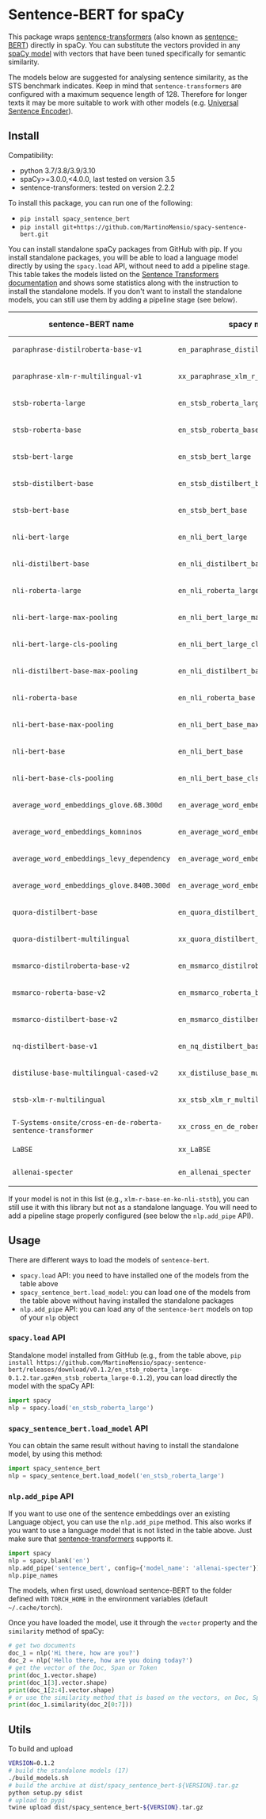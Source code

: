 # Sentence-BERT for spaCy

This package wraps [sentence-transformers](https://github.com/UKPLab/sentence-transformers) (also known as [sentence-BERT](http://arxiv.org/abs/1908.10084)) directly in spaCy.
You can substitute the vectors provided in any [spaCy model](https://spacy.io/models) with vectors that have been tuned specifically for semantic similarity.

The models below are suggested for analysing sentence similarity, as the STS benchmark indicates.
Keep in mind that `sentence-transformers` are configured with a maximum sequence length of 128. Therefore for longer texts it may be more suitable to work with other models (e.g. [Universal Sentence Encoder](https://github.com/MartinoMensio/spacy-universal-sentence-encoder-tfhub)).

## Install

Compatibility:
- python 3.7/3.8/3.9/3.10
- spaCy>=3.0.0,<4.0.0, last tested on version 3.5
- sentence-transformers: tested on version 2.2.2

To install this package, you can run one of the following:

- `pip install spacy_sentence_bert`
-  `pip install git+https://github.com/MartinoMensio/spacy-sentence-bert.git`

You can install standalone spaCy packages from GitHub with pip. If you install standalone packages, you will be able to load a language model directly by using the `spacy.load` API, without need to add a pipeline stage.
This table takes the models listed on the [Sentence Transformers documentation](https://www.sbert.net/docs/pretrained_models.html) and shows some statistics along with the instruction to install the standalone models.
If you don't want to install the standalone models, you can still use them by adding a pipeline stage (see below).


|  sentence-BERT name                    |  spacy model name  |  dimensions          |  language  | STS benchmark | standalone install |
|----------------------------------------|--------------------|----------------------|------------|---------------|---------|
| `paraphrase-distilroberta-base-v1`     | `en_paraphrase_distilroberta_base_v1`            |  768 | en | 81.81          | `pip install https://github.com/MartinoMensio/spacy-sentence-bert/releases/download/v0.1.2/en_paraphrase_distilroberta_base_v1-0.1.2.tar.gz#en_paraphrase_distilroberta_base_v1-0.1.2`  |
| `paraphrase-xlm-r-multilingual-v1`     | `xx_paraphrase_xlm_r_multilingual_v1`            |  768 | 50+ | 83.50          | `pip install https://github.com/MartinoMensio/spacy-sentence-bert/releases/download/v0.1.2/xx_paraphrase_xlm_r_multilingual_v1-0.1.2.tar.gz#xx_paraphrase_xlm_r_multilingual_v1-0.1.2`  |
| `stsb-roberta-large`   | `en_stsb_roberta_large`   | 1024 | en | 86.39          | `pip install https://github.com/MartinoMensio/spacy-sentence-bert/releases/download/v0.1.2/en_stsb_roberta_large-0.1.2.tar.gz#en_stsb_roberta_large-0.1.2`  |
| `stsb-roberta-base`    | `en_stsb_roberta_base`    |  768 | en | 85.44          | `pip install https://github.com/MartinoMensio/spacy-sentence-bert/releases/download/v0.1.2/en_stsb_roberta_base-0.1.2.tar.gz#en_stsb_roberta_base-0.1.2`  |
| `stsb-bert-large`      | `en_stsb_bert_large`      | 1024 | en | 85.29          | `pip install https://github.com/MartinoMensio/spacy-sentence-bert/releases/download/v0.1.2/en_stsb_bert_large-0.1.2.tar.gz#en_stsb_bert_large-0.1.2`  |
| `stsb-distilbert-base` | `en_stsb_distilbert_base` |  768 | en | 85.16          | `pip install https://github.com/MartinoMensio/spacy-sentence-bert/releases/download/v0.1.2/en_stsb_distilbert_base-0.1.2.tar.gz#en_stsb_distilbert_base-0.1.2`  |
| `stsb-bert-base`       | `en_stsb_bert_base`       |  768 | en | 85.14          | `pip install https://github.com/MartinoMensio/spacy-sentence-bert/releases/download/v0.1.2/en_stsb_bert_base-0.1.2.tar.gz#en_stsb_bert_base-0.1.2`  |
| `nli-bert-large`           | `en_nli_bert_large`           | 1024 | en | 79.19          | `pip install https://github.com/MartinoMensio/spacy-sentence-bert/releases/download/v0.1.2/en_nli_bert_large-0.1.2.tar.gz#en_nli_bert_large-0.1.2`  |
| `nli-distilbert-base`      | `en_nli_distilbert_base`      |  768 | en | 78.69          | `pip install https://github.com/MartinoMensio/spacy-sentence-bert/releases/download/v0.1.2/en_nli_distilbert_base-0.1.2.tar.gz#en_nli_distilbert_base-0.1.2`  |
| `nli-roberta-large`        | `en_nli_roberta_large`        | 1024 | en | 78.69          | `pip install https://github.com/MartinoMensio/spacy-sentence-bert/releases/download/v0.1.2/en_nli_roberta_large-0.1.2.tar.gz#en_nli_roberta_large-0.1.2`  |
| `nli-bert-large-max-pooling`            | `en_nli_bert_large_max_pooling`            | 1024 | en | 78.41          | `pip install https://github.com/MartinoMensio/spacy-sentence-bert/releases/download/v0.1.2/en_nli_bert_large_max_pooling-0.1.2.tar.gz#en_nli_bert_large_max_pooling-0.1.2`  |
| `nli-bert-large-cls-pooling`             | `en_nli_bert_large_cls_pooling`            | 1024 | en | 78.29          | `pip install https://github.com/MartinoMensio/spacy-sentence-bert/releases/download/v0.1.2/en_nli_bert_large_cls_pooling-0.1.2.tar.gz#en_nli_bert_large_cls_pooling-0.1.2`  |
| `nli-distilbert-base-max-pooling`             | `en_nli_distilbert_base_max_pooling`            | 768 | en | 77.61          | `pip install https://github.com/MartinoMensio/spacy-sentence-bert/releases/download/v0.1.2/en_nli_distilbert_base_max_pooling-0.1.2.tar.gz#en_nli_distilbert_base_max_pooling-0.1.2`  |
| `nli-roberta-base`         | `en_nli_roberta_base`         |  768 | en | 77.49          | `pip install https://github.com/MartinoMensio/spacy-sentence-bert/releases/download/v0.1.2/en_nli_roberta_base-0.1.2.tar.gz#en_nli_roberta_base-0.1.2`  |
| `nli-bert-base-max-pooling`             | `en_nli_bert_base_max_pooling`             |  768 | en | 77.21          | `pip install https://github.com/MartinoMensio/spacy-sentence-bert/releases/download/v0.1.2/en_nli_bert_base_max_pooling-0.1.2.tar.gz#en_nli_bert_base_max_pooling-0.1.2`  |
| `nli-bert-base`            | `en_nli_bert_base`            |  768 | en | 77.12          | `pip install https://github.com/MartinoMensio/spacy-sentence-bert/releases/download/v0.1.2/en_nli_bert_base-0.1.2.tar.gz#en_nli_bert_base-0.1.2`  |
| `nli-bert-base-cls-pooling`              | `en_nli_bert_base_cls_pooling`              |  768 | en | 76.30          | `pip install https://github.com/MartinoMensio/spacy-sentence-bert/releases/download/v0.1.2/en_nli_bert_base_cls_pooling-0.1.2.tar.gz#en_nli_bert_base_cls_pooling-0.1.2`  |
| `average_word_embeddings_glove.6B.300d`              | `en_average_word_embeddings_glove.6B.300d`              |  768 | en | 61.77          | `pip install https://github.com/MartinoMensio/spacy-sentence-bert/releases/download/v0.1.2/en_average_word_embeddings_glove.6B.300d-0.1.2.tar.gz#en_average_word_embeddings_glove.6B.300d-0.1.2`  |
| `average_word_embeddings_komninos`              | `en_average_word_embeddings_komninos`              |  768 | en | 61.56          | `pip install https://github.com/MartinoMensio/spacy-sentence-bert/releases/download/v0.1.2/en_average_word_embeddings_komninos-0.1.2.tar.gz#en_average_word_embeddings_komninos-0.1.2`  |
| `average_word_embeddings_levy_dependency`              | `en_average_word_embeddings_levy_dependency`              |  768 | en | 59.22          | `pip install https://github.com/MartinoMensio/spacy-sentence-bert/releases/download/v0.1.2/en_average_word_embeddings_levy_dependency-0.1.2.tar.gz#en_average_word_embeddings_levy_dependency-0.1.2`  |
| `average_word_embeddings_glove.840B.300d`              | `en_average_word_embeddings_glove.840B.300d`              |  768 | en | 52.54          | `pip install https://github.com/MartinoMensio/spacy-sentence-bert/releases/download/v0.1.2/en_average_word_embeddings_glove.840B.300d-0.1.2.tar.gz#en_average_word_embeddings_glove.840B.300d-0.1.2`  |
| `quora-distilbert-base`              | `en_quora_distilbert_base`              |  768 | en | N/A          | `pip install https://github.com/MartinoMensio/spacy-sentence-bert/releases/download/v0.1.2/en_quora_distilbert_base-0.1.2.tar.gz#en_quora_distilbert_base-0.1.2`  |
| `quora-distilbert-multilingual`              | `xx_quora_distilbert_multilingual`              |  768 | 50+ | N/A          | `pip install https://github.com/MartinoMensio/spacy-sentence-bert/releases/download/v0.1.2/xx_quora_distilbert_multilingual-0.1.2.tar.gz#xx_quora_distilbert_multilingual-0.1.2`  |
| `msmarco-distilroberta-base-v2`              | `en_msmarco_distilroberta_base_v2`              |  768 | en | N/A          | `pip install https://github.com/MartinoMensio/spacy-sentence-bert/releases/download/v0.1.2/en_msmarco_distilroberta_base_v2-0.1.2.tar.gz#en_msmarco_distilroberta_base_v2-0.1.2`  |
| `msmarco-roberta-base-v2`              | `en_msmarco_roberta_base_v2`              |  768 | en | N/A          | `pip install https://github.com/MartinoMensio/spacy-sentence-bert/releases/download/v0.1.2/en_msmarco_roberta_base_v2-0.1.2.tar.gz#en_msmarco_roberta_base_v2-0.1.2`  |
| `msmarco-distilbert-base-v2`              | `en_msmarco_distilbert_base_v2`              |  768 | en | N/A          | `pip install https://github.com/MartinoMensio/spacy-sentence-bert/releases/download/v0.1.2/en_msmarco_distilbert_base_v2-0.1.2.tar.gz#en_msmarco_distilbert_base_v2-0.1.2`  |
| `nq-distilbert-base-v1`              | `en_nq_distilbert_base_v1`              |  768 | en | N/A          | `pip install https://github.com/MartinoMensio/spacy-sentence-bert/releases/download/v0.1.2/en_nq_distilbert_base_v1-0.1.2.tar.gz#en_nq_distilbert_base_v1-0.1.2`  |
| `distiluse-base-multilingual-cased-v2`              | `xx_distiluse_base_multilingual_cased_v2`              |  512 | 50+ | N/A          | `pip install https://github.com/MartinoMensio/spacy-sentence-bert/releases/download/v0.1.2/xx_distiluse_base_multilingual_cased_v2-0.1.2.tar.gz#xx_distiluse_base_multilingual_cased_v2-0.1.2`  |
| `stsb-xlm-r-multilingual`    | `xx_stsb_xlm_r_multilingual`    |  768 | 50+ | N/A | `pip install https://github.com/MartinoMensio/spacy-sentence-bert/releases/download/v0.1.2/xx_stsb_xlm_r_multilingual-0.1.2.tar.gz#xx_stsb_xlm_r_multilingual-0.1.2`  |
| `T-Systems-onsite/cross-en-de-roberta-sentence-transformer`              | `xx_cross_en_de_roberta_sentence_transformer`              |  768 | en,de | N/A          | `pip install https://github.com/MartinoMensio/spacy-sentence-bert/releases/download/v0.1.2/xx_cross_en_de_roberta_sentence_transformer-0.1.2.tar.gz#xx_cross_en_de_roberta_sentence_transformer-0.1.2`  |
| `LaBSE`              | `xx_LaBSE`              |  768 | 109 | N/A          | `pip install https://github.com/MartinoMensio/spacy-sentence-bert/releases/download/v0.1.2/xx_LaBSE-0.1.2.tar.gz#xx_LaBSE-0.1.2`  |
| `allenai-specter`              | `en_allenai_specter`              |  768 | en | N/A          | `pip install https://github.com/MartinoMensio/spacy-sentence-bert/releases/download/v0.1.2/en_allenai_specter-0.1.2.tar.gz#en_allenai_specter-0.1.2`  |

If your model is not in this list (e.g., `xlm-r-base-en-ko-nli-ststb`), you can still use it with this library but not as a standalone language. You will need to add a pipeline stage properly configured (see below the `nlp.add_pipe` API).



## Usage

There are different ways to load the models of `sentence-bert`.

- `spacy.load` API: you need to have installed one of the models from the table above
- `spacy_sentence_bert.load_model`: you can load one of the models from the table above without having installed the standalone packages
- `nlp.add_pipe` API: you can load any of the `sentence-bert` models on top of your `nlp` object


### `spacy.load` API

Standalone model installed from GitHub (e.g., from the table above, `pip install https://github.com/MartinoMensio/spacy-sentence-bert/releases/download/v0.1.2/en_stsb_roberta_large-0.1.2.tar.gz#en_stsb_roberta_large-0.1.2`), you can load directly the model with the spaCy API:

```python
import spacy
nlp = spacy.load('en_stsb_roberta_large')
```

### `spacy_sentence_bert.load_model` API

You can obtain the same result without having to install the standalone model, by using this method:

```python
import spacy_sentence_bert
nlp = spacy_sentence_bert.load_model('en_stsb_roberta_large')
```

### `nlp.add_pipe` API

If you want to use one of the sentence embeddings over an existing Language object, you can use the `nlp.add_pipe` method.
This also works if you want to use a language model that is not listed in the table above. Just make sure that [sentence-transformers](https://github.com/UKPLab/sentence-transformers) supports it.

```python
import spacy
nlp = spacy.blank('en')
nlp.add_pipe('sentence_bert', config={'model_name': 'allenai-specter'})
nlp.pipe_names
```

The models, when first used, download sentence-BERT to the folder defined with `TORCH_HOME` in the environment variables (default `~/.cache/torch`).

Once you have loaded the model, use it through the `vector` property and the `similarity` method of spaCy:

```python
# get two documents
doc_1 = nlp('Hi there, how are you?')
doc_2 = nlp('Hello there, how are you doing today?')
# get the vector of the Doc, Span or Token
print(doc_1.vector.shape)
print(doc_1[3].vector.shape)
print(doc_1[2:4].vector.shape)
# or use the similarity method that is based on the vectors, on Doc, Span or Token
print(doc_1.similarity(doc_2[0:7]))
```



## Utils

To build and upload
```bash
VERSION=0.1.2
# build the standalone models (17)
./build_models.sh
# build the archive at dist/spacy_sentence_bert-${VERSION}.tar.gz
python setup.py sdist
# upload to pypi
twine upload dist/spacy_sentence_bert-${VERSION}.tar.gz
```